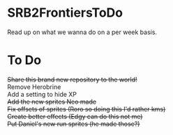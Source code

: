 # SRB2FrontiersToDo
Read up on what we wanna do on a per week basis.

# To Do
~~Share this brand new repository to the world!~~  
Remove Herobrine  
Add a setting to hide XP  
~~Add the new sprites Neo made~~  
~~Fix offsets of sprites (Roro so doing this I'd rather kms)~~  
~~Create better effects (Edgy can do this not me)~~  
~~Put Daniel's new run sprites (he made those?)~~
